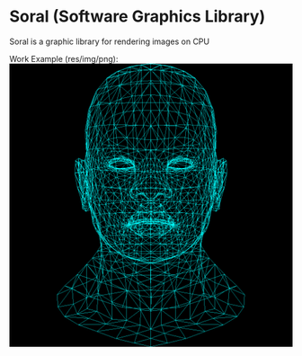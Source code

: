 # Soral (Software Graphics Library)
Soral is a graphic library for rendering images on CPU
  
Work Example (res/img/png):
![Work Example](https://raw.githubusercontent.com/xDiaym/SoftawareRenderer/master/res/img/png/african_head.png)
